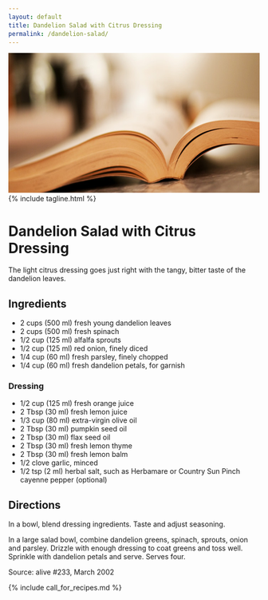 ```yaml
---
layout: default
title: Dandelion Salad with Citrus Dressing
permalink: /dandelion-salad/
---
```


<div id="top-img">
	<img src="/img/main-book.jpg" alt="" width="705" height="280" />
	{% include tagline.html %}
</div>

# Dandelion Salad with Citrus Dressing

The light citrus dressing goes just right with the tangy, bitter taste of the dandelion leaves.

## Ingredients

*   2 cups (500 ml) fresh young dandelion leaves
*   2 cups (500 ml) fresh spinach
*   1/2 cup (125 ml) alfalfa sprouts
*   1/2 cup (125 ml) red onion, finely diced
*   1/4 cup (60 ml) fresh parsley, finely chopped
*   1/4 cup (60 ml) fresh dandelion petals, for garnish

### Dressing

*   1/2 cup (125 ml) fresh orange juice
*   2 Tbsp (30 ml) fresh lemon juice
*   1/3 cup (80 ml) extra-virgin olive oil
*   2 Tbsp (30 ml) pumpkin seed oil
*   2 Tbsp (30 ml) flax seed oil
*   2 Tbsp (30 ml) fresh lemon thyme
*   2 Tbsp (30 ml) fresh lemon balm
*   1/2 clove garlic, minced
*   1/2 tsp (2 ml) herbal salt, such as Herbamare or Country Sun Pinch cayenne pepper (optional)

## Directions

In a bowl, blend dressing ingredients. Taste and adjust seasoning.

In a large salad bowl, combine dandelion greens, spinach, sprouts, onion and parsley. Drizzle with enough dressing to coat greens and toss well. Sprinkle with dandelion petals and serve. Serves four.

Source: alive #233, March 2002

{% include call_for_recipes.md %}